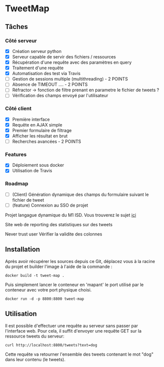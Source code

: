 # TweetMap

## Tâches 
### Côté serveur
- [x] Création serveur python 
- [x] Serveur capable de servir des fichiers / ressources
- [x] Récupération d'une requête avec des paramètres en query
- [x] Traitement d'une requête
- [x] Automatisation des test via Travis
- [ ] Gestion de sessions multiple (multithreading) - 2 POINTS
- [ ] Absence de TIMEOUT .... - 2 POINTS
- [ ] Réfractor -> fonction de filtre prenant en parametre le fichier de tweets ?
- [ ] Vérification des champs envoyé par l'utilisateur 

### Côté client 
- [x] Première interface
- [x] Requête en AJAX simple
- [x] Premier formulaire de filtrage
- [x] Afficher les résultat en brut
- [ ] Recherches avancées - 2 POINTS
### Features
- [x] Déploiement sous docker
- [x] Utilisation de Travis 
### Roadmap
- [ ] (Client) Génération dynamique des champs du formulaire suivant le fichier de tweet
- [ ] (feature) Connexion au SSO de projet 

Projet langague dynamique du M1 ISD. Vous trouverez le sujet [ici](https://lri.fr/~kn)

Site web de reporting des statistiques sur des tweets

Never trust user
Vérifier la validite des colonnes

## Installation
Après avoir récupérer les sources depuis ce Git, déplacez vous à la racine du projet et builder l'image à l'aide de la commande :
```
docker build -t tweet-map .
```
Puis simplement lancer le conteneur en 'mapant' le port utilisé par le conteneur avec votre port physique choisi.
```
docker run -d -p 8800:8800 tweet-map 
``` 
## Utilisation
Il est possible d'effectuer une requête au serveur sans passer par l'interface web.
Pour cela, il suffit d'envoyer une requête GET sur la ressource tweets du serveur:

```
curl http://localhost:8800/tweets?text=dog
```

Cette requête va retourner l'ensemble des tweets contenant le mot "dog" dans leur contenu (le tweets). 